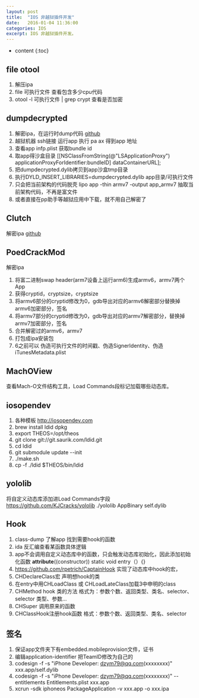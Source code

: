 ```yaml
---
layout: post
title:  "IOS 非越狱插件开发"
date:   2016-01-04 11:36:00
categories: IOS
excerpt: IOS 非越狱插件开发。
---
```


* content
{:toc}

## file otool
1. 解压ipa
2. file 可执行文件 查看包含多少cpu代码
3. otool -l 可执行文件 \| grep crypt 查看是否加密

## dumpdecrypted
1. 解密ipa，在运行时dump代码 [github](https://github.com/stefanesser/dumpdecrypted)
2. 越狱机器 ssh链接 运行app 执行 pa ax 得到app 地址
3. 查看app infp.plist 获取bundle id
4. 取app得沙盒目录 [[NSClassFromString(@"LSApplicationProxy") applicationProxyForIdentifier:bundleID] dataContainerURL];
5. 把dumpdecrypted.dylib拷贝到app沙盒tmp目录
6. 执行DYLD_INSERT_LIBRARIES=dumpdecrypted.dylib app目录/可执行文件
7. 只会把当前架构的代码脱壳 lipo app -thin armv7 -output app_armv7 抽取当前架构代码，不再是富文件
8. 或者直接在pp助手等越狱应用中下载，就不用自己解密了

## Clutch
解密ipa [github](https://github.com/KJCracks/Clutch)

## PoedCrackMod
解密ipa
1. 将富二进制swap header(arm7设备上运行arm6)生成armv6，armv7两个App
2. 获得cryptid，cryptsize，cryptsize
3. 将armv6部分的cryptid修改为0，gdb导出对应的armv6解密部分替换掉armv6加密部分，签名
4. 将armv7部分的cryptid修改为0，gdb导出对应的armv7解密部分，替换掉armv7加密部分，签名
5. 合并解密过的armv6，armv7
6. 打包成ipa安装包
7. 6之前可以 伪造可执行文件的时间戳、伪造SignerIdentity、伪造iTunesMetadata.plist

## MachOView
查看Mach-O文件结构工具，Load Commands段标记加载哪些动态库。

## iosopendev
1. 各种模板 http://iosopendev.com
2. brew install ldid dpkg
3. export THEOS=/opt/theos
4.  git clone git://git.saurik.com/ldid.git
5. cd ldid
6. git submodule update --init
7. ./make.sh
8. cp -f ./ldid $THEOS/bin/ldid

## yololib
将自定义动态库添加进Load Commands字段
https://github.com/KJCracks/yololib
./yololib AppBinary self.dylib

## Hook
1. class-dump 了解app 找到需要hook的函数
2. ida 反汇编查看某函数具体逻辑
3. app不会调用自定义动态库中的函数，只会触发动态库初始化，因此添加初始化函数 __attribute__((constructor)) static void entry（）{}
4. https://github.com/rpetrich/CaptainHook 实现了动态库中hook的宏，
5. CHDeclareClass宏 声明想hook的类
6. 在entry中用CHLoadClass 或 CHLoadLateClass加载3中申明的class
7. CHMethod hook 类的方法 格式为：参数个数、返回类型、类名、selector、selector 类型、参数...
8. CHSuper 调用原来的函数
9. CHClassHook注册hook函数 格式：参数个数、返回类型、类名、selector

## 签名
1. 保证app文件夹下有embedded.mobileprovision文件，证书
2. 编辑application-identifier 把TeamID修改为自己的
3. codesign -f -s "iPhone Developer: dzym79@qq.com(xxxxxxxx)" xxx.app/self.dylib
4. codesign -f -s "iPhone Developer: dzym79@qq.com(xxxxxxxx)" --entitlements Entitlements.plist xxx.app
5. xcrun -sdk iphoneos PackageApplication -v xxx.app -o xxx.ipa

